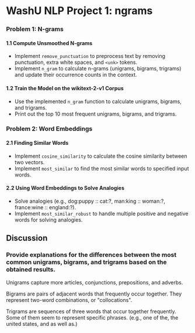 # WashU NLP Project 1: ngrams 

### Problem 1: N-grams

#### 1.1 Compute Unsmoothed N-grams
- Implement `remove_punctuation` to preprocess text by removing punctuation, extra white spaces, and `<unk>` tokens.
- Implement `n_gram` to calculate n-grams (unigrams, bigrams, trigrams) and update their occurrence counts in the context.

#### 1.2 Train the Model on the wikitext-2-v1 Corpus
- Use the implemented `n_gram` function to calculate unigrams, bigrams, and trigrams.
- Print out the top 10 most frequent unigrams, bigrams, and trigrams.

### Problem 2: Word Embeddings

#### 2.1 Finding Similar Words
- Implement `cosine_similarity` to calculate the cosine similarity between two vectors.
- Implement `most_similar` to find the most similar words to specified input words.

#### 2.2 Using Word Embeddings to Solve Analogies
- Solve analogies (e.g., dog:puppy :: cat:?, man:king :: woman:?, france:wine :: england:?).
- Implement `most_similar_robust` to handle multiple positive and negative words for solving analogies.

## Discussion
### Provide explanations for the differences between the most common unigrams, bigrams, and trigrams based on the obtained results.
Unigrams capture more articles, conjunctions, prepositions, and adverbs.

Bigrams are pairs of adjacent words that frequently occur together. They represent two-word combinations, or "collocations".

Trigrams are sequences of three words that occur together frequently. Some of them seem to represent specific phrases. (e.g., one of the, the united states, and as well as.)



